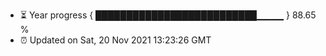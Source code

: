 - ⏳ Year progress { ██████████████████████████▁▁▁▁ } 88.65 %
- ⏰ Updated on Sat, 20 Nov 2021 13:23:26 GMT

